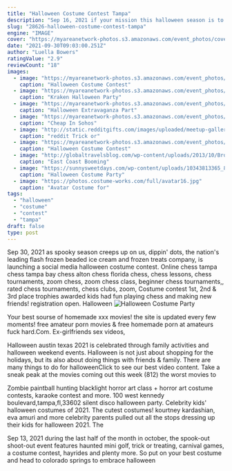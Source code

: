 ```yaml
---
title: "Halloween Costume Contest Tampa"
description: "Sep 16, 2021 if your mission this halloween season is to be totally and completely immersed in the paranormal, we have just the thing. The fabulous fox theatre (527 north grand boulevard)"
slug: "28626-halloween-costume-contest-tampa"
engine: "IMAGE"
cover: "https://myareanetwork-photos.s3.amazonaws.com/event_photos/cover/269871_1508260178.jpg"
date: "2021-09-30T09:03:00.251Z"
author: "Luella Bowers"
ratingValue: "2.9"
reviewCount: "18"
images:
  - image: "https://myareanetwork-photos.s3.amazonaws.com/event_photos/cover/269871_1508260178.jpg"
    caption: "Halloween Costume Contest"
  - image: "https://myareanetwork-photos.s3.amazonaws.com/event_photos/cover/433285_1570470241.jpg?1570470249"
    caption: "Kraken Halloween Party"
  - image: "https://myareanetwork-photos.s3.amazonaws.com/event_photos/cover/48_1412742643.jpg"
    caption: "Halloween Extravaganza Part"
  - image: "https://myareanetwork-photos.s3.amazonaws.com/event_photos/f/256842_1492800012.jpg"
    caption: "Cheap In Sohos"
  - image: "http://static.redditgifts.com/images/uploaded/meetup-gallery/tobias-lindsay-funke-from-arrested-development/AI8nLh.jpg"
    caption: "reddit Trick or"
  - image: "https://myareanetwork-photos.s3.amazonaws.com/event_photos/f/434140_1570652075.jpg"
    caption: "Halloween Costume Contest"
  - image: "http://globaltravelsblog.com/wp-content/uploads/2013/10/Broadway-at-the-Beach.jpg"
    caption: "East Coast Booming"
  - image: "https://sunnysweetdays.com/wp-content/uploads/10343813365_8358d5409b_o.jpg"
    caption: "Halloween Costume Party"
  - image: "https://photos.costume-works.com/full/avatar16.jpg"
    caption: "Avatar Costume for"
tags:
  - "halloween"
  - "costume"
  - "contest"
  - "tampa"
draft: false
type: post
---
```


Sep 30, 2021 as spooky season creeps up on us, dippin' dots, the nation's leading flash frozen beaded ice cream and frozen treats company, is launching a social media halloween costume contest. Online chess tampa chess tampa bay chess alton chess florida chess, chess lessons, chess tournaments, zoom chess, zoom chess class, beginner chess tournaments,, rated chess tournaments, chess clubs, zoom,  Costume contest 1st, 2nd & 3rd place trophies awarded kids had fun playing chess and making new friends! registration open. Halloween
![Halloween Costume Party](https://sunnysweetdays.com/wp-content/uploads/10343813365_8358d5409b_o.jpg "Halloween Costume Party")

Your best sourse of homemade xxx movies! the site is updated every few moments! free amateur porn movies &amp; free homemade porn at amateurs fuck hard.Com. Ex-girlfriends sex videos,
<!--inArticleAds-->

<!--galleryOne-->

Halloween austin texas 2021 is celebrated through family activities and halloween weekend events. Halloween is not just about shopping for the holidays, but its also about doing things with friends & family. There are many things to do for halloweenClick to see our best video content. Take a sneak peak at the movies coming out this week (812) the worst movies to
<!--inArticleAds-->

<!--galleryTwo-->

Zombie paintball hunting blacklight horror art class + horror art costume contests, karaoke contest and more. 100 west kennedy boulevard,tampa,fl,33602 silent disco halloween party. Celebrity kids' halloween costumes of 2021. The cutest costumes! kourtney kardashian, eva amuri and more celebrity parents pulled out all the stops dressing up their kids for halloween 2021. The
<!--galleryThree-->

Sep 13, 2021 during the last half of the month in october, the spook-out shoot-out event features haunted mini golf, trick or treating, carnival games, a costume contest, hayrides and plenty more. So put on your best costume and head to colorado springs to embrace halloween